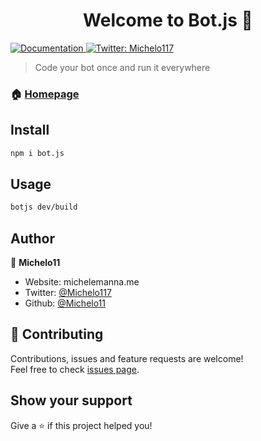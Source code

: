 <h1 align="center">Welcome to Bot.js 👋</h1>
<p>
  <a href="https://michelemanna.me" target="_blank">
    <img alt="Documentation" src="https://img.shields.io/badge/documentation-yes-brightgreen.svg" />
  </a>
  <a href="https://twitter.com/Michelo117" target="_blank">
    <img alt="Twitter: Michelo117" src="https://img.shields.io/twitter/follow/Michelo117.svg?style=social" />
  </a>
</p>

> Code your bot once and run it everywhere

### 🏠 [Homepage](https://github.com/Michelo11/botjs)

## Install

```sh
npm i bot.js
```

## Usage

```sh
botjs dev/build
```

## Author

👤 **Michelo11**

* Website: michelemanna.me
* Twitter: [@Michelo117](https://twitter.com/Michelo117)
* Github: [@Michelo11](https://github.com/Michelo11)

## 🤝 Contributing

Contributions, issues and feature requests are welcome!<br />Feel free to check [issues page](https://github.com/Michelo11/botjs/issues). 

## Show your support

Give a ⭐️ if this project helped you!
